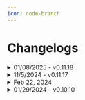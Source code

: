 ```yaml
---
icon: code-branch
---
```


# Changelogs

<details>

<summary>01/08/2025 - v0.11.18</summary>

Hey everyone! Have a very big update for you today. The changes, fixes, and improvements are too many to list, but below is some of the most notable ones. We are gearing up to launch our first suite of paid features, which we’ll have a lot more info to share very soon. While nearly everything currently in Flylighter currently will remain part of the free offering, there are two exceptions:

* You will be limited to single Workspace/Account on the free plan. This will not be applied retroactively though, so any existing connections will continue to work.
* Capture History will be limited to viewing the ten most recent, and append capture limited to the 3 most recent.

As always, please report any bugs you find in ⁠bugs, and any ideas or feature requests you have in ⁠feedback-ideas, it is tremendously helpful. (edited)

#### Changes & Improvements

The extension has received redesign to make things less cluttered, more readable, and make better use of the limited space. Let us know what you think! **General**

* Sidebar mode should now be much improved, allowing you to capture content from multiple pages.
* Added the following options to the extension options page:
  * Run Data Recovery - This is an automated repair process of your user data should you run into an problem that is not being resolved by restarting your browser
  * Re-register Context Menus - If your right-click menu entries disappear, this will bring them back
* Added a plethora of tooltips to various elements.
* Improved opening performance
* Improved performance of the Icon Picker.

**Article capture**

* Article capture now captures image captions as actual image captions in Notion.
* Article capture now supports toggle elements in certain cases.

**Flow Editor**

* Improved the process of initial Flow load. This means less time waiting for things like Relation properties to load.
* You can now minimize sections in the Data Picker (Most useful if you’re using custom CSS selectors).
* Added validators to properties to indicate when there may be issues (I.E if a URL in URL property might be malformed or invalid).

**Appearance**

* The main menu now uses tabbed navigation.
* Added the full Tabler icon set (>5000 icons). Due to differences in identifiers between the old ones and the new, some Flows may lose their icon.
* Removed the accent color option (sorry to any that enjoyed it ![☹️](https://discord.com/assets/e4e349c57577f294.svg))
* Replaced the color slider for folder colors to be a fixed set of colors
  * Existing folder colors will be set to their closes equivalent\
    The color math for this feature was complex, and performance heavy, and never found the result to be very nice. Perhaps I’ll come back to it down the line.
* Improved the appearance and smoothness of resizing animations of the main popup
* Tightened up all animations

#### Fixes

* Fixed numerous issues with article capture, including but not limited to:
  * Various instances of image URLs to cause failure
    * Capturing extraneous content such as footers, headers, and links.
* Fixed an issue causing page icons to not appear in Flow
* Fixed renaming a Flow not “sticking” when renaming in the Flow list
* Fixed a number of sizing issues causing content to clip or overflow the popup
* Implemented a new drag and drop system in the Flow list and Flow Editor the fixes a number of issues
* Fixes to Flow and Database caching
* Fixed user data downloading
* Fixed tooltips sometimes getting “squished

</details>

<details>

<summary>11/5/2024 - v0.11.17</summary>



This update should provide a much needed performance improvement, most notably to opening times. We’ve also improved the workflow for capturing highlights, and takes many less clicks to get going.

#### Changes

* Improved opening performance
* Taking a highlight with either the context menu or keyboard shortcut (`Alt (Win) / Ctrl (Mac) + Shift + S`) now prompts you to choose a Flow, then immediately opens the selected Flow to the content editor
* Changed context menu entries to reduce clicks
* Added various tooltips
* Improved context menu behavior and positioning
* Improved behavior of auto filling values for checkbox properties

#### Fixes

* Fixed capture button in the content editor having a very small click target
* Fixed numerous typos
* Fixed the “Capturing chunk” message persisting if you reopened a Flow in the same session
* Adjusted language in context menu when right clicking a Flow to clarify how to open the flow without capturing if it is set to Instant Capture
* Fixed numerous issues with icons and images causing Flows to fail. If you were having issues with this, let us know if this fixed it!
* Fixed capture failing when using page capture or appending with YouTube timestamps
* Fixed some issues where the Flylighter popup would be the incorrect size

</details>



<details>

<summary>Feb 22, 2024</summary>

Today we've got a fresh new release, bringing our public build up to version 0.10.13!

This set of releases mainly focuses on stability, improved loading times, and additional elements Flylighter is able to capture from web pages.

You'll now see embedded YouTube videos as available elements in the Web Data plugin, and our article parser has received a lot of love under the hood as well.

We've also squashed a lot of bugs. Ever see the movie _Constantine_ with Keanu Reeves? That many bugs.

Check out the full changelog below if you're curious. You may also want to [check that you have the latest version of Flylighter](../in-depth/updating-flylighter-manually.md) in your browser.

For our next release, we'll be focusing on adding some **major** new features to Flylighter – including Flylighter accounts, which will lay the foundation for syncing Flows and Capture History between devices. Can't wait to share more soon!

**Changes**

* Improved loading times
* Added a `?` menu item for quick access to Help Docs, app version, and more
* Added YouTube Video embed to data picker in the content editor
* Made improvements to article parsing
* Added letter icons for Notion workspaces without an icon set
* When duplicating a Flow (copy) is now appended to the name
* Added better error messages when failing to capture
* Added an option to go back to the Flow if a capture fails
* Added a help menu to the Flow list page header with links to docs
* Select dropdowns now scroll into view
* Button-type database properties are no longer visible (we can’t interact with them via the Notion API yet anyway)

**Fixes**

* Fixed being unable to scroll to the bottom of the Data Picker on a property
* Fixed number properties having unintended limitations
* Fixed a number of visual issues in properties
* Fixed capture history page not showing page icons
* Fixed color issues with the Data Picker
* Fixed an over-scroll issue in the Data Picker
* Fixed duplicating Flows without a folder creating two duplicates
* Fixed an infrequent issue that would result in Flylighter not opening when the toolbar button is pressed
* Fixed a hang when authenticating Notion when the connecting workspace did not have an icon set
* Fixed keyboard shortcuts assigned to Flows not working if the chosen key was a lowercase letter
* Fixed many instances of images in article not capturing.
* Fixed some visual issues in the quick capture dialogue
* Fixed Delete Flow in Flow settings not working
* Fixed an issue that resulted in freeze if parsed date values weren’t valid
* Popup height adjusted to properties with dropdowns are always fully visible
* Fixed being unable to open Flylighter on certain pages
* Fixed clicking the Data Picker button sometimes opening dropdown menus
* Fixed the scroll-into-view behavior from scrolling the incorrect view

</details>

<details>

<summary>01/29/2024 - v0.10.10</summary>

Three releases today, folks! 0.10.8, 0.10.9, 0.10.10. The latter two mostly consist of hotfixes for small bugs that popped up in testing.

**Changes**

* Improved ability to find article / full page
* When clicking the Flow name in the Flow Editor, the text is automatically selected
* Changing the Flow name in the Flow Editor now also saves when clicking away, not just on enter
* Renaming a Flow from the Flow List now also saves when clicking away, not just on enter
* Copy data button in Data Picker is no longer transparent
* Added a colored border to the Data Picker button on Properties to indicate if it is autofilling
* Added a proper placeholder for the page selection dropdown
* Added detection for Author images and filtered them from article capture.
* Hid the Flow settings button in the content editor when using append capture
* Disabled destination and page dropdowns when using append capture
* Added hover effect on Folder icon to improve clarity

**Fixes**

* Fixed article / full page capture failures due to length
* Fixed append capture causing a crash
* Fixed changing a Flow to Page Capture mode sometimes causing a crash
* Fixed an infrequent freeze that would occur when typing to filter the list of databases
* Fixed being unable to scroll the Flow List when it overflows the popup
* Fixed Notion workspaces with an Emoji as the icon not appearing correctly
* Fixed Notion databases with custom image icons not appearing correctly
* Fixed dropdown properties overlapping open dropdowns above them
* Fixed the dropdown menu loading icon overlapping the text
* Fixed the database selection dropdown overlapping the page selector when Flow is in Page Capture mode
* Fixed a layout issue with page capture that didn’t allow you to view the Flows settings
* Fixed being unable to scroll Capture History when overflowing
* Fixed back button behavior in the Flow Editor when in page capture mode
* Fixed last segment of text in each paragraph of an article capture being duplicated
* Fixed emoji workspace icon on Settings > Flows
* Fixed issue causing context menus to be cut off in the Flow list
* Fixed selected dropdown options not using ellipsis overflow correctly
* Fixed and issue with highlights with only 1 piece of data causing Data Picker error
* Fixed Data Picker allowing for unneeded horizontal scrolling which also caused odd wrapping behavior with long text.
* Fixed YouTube timestamp formatting
* Fixed issue where block merging function failed when multiple paragraphs were selected in a highlight

</details>
